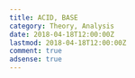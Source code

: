 ```yaml
---
title: ACID, BASE
category: Theory, Analysis
date: 2018-04-18T12:00:00Z
lastmod: 2018-04-18T12:00:00Z
comment: true
adsense: true
---
```

